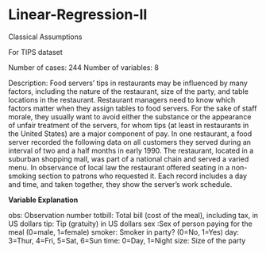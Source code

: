 # Linear-Regression-II
Classical Assumptions

For TIPS dataset 

Number of cases: 244
Number of variables: 8

Description: Food servers’ tips in restaurants may be influenced by many
factors, including the nature of the restaurant, size of the party, and table
locations in the restaurant. Restaurant managers need to know which factors
matter when they assign tables to food servers. For the sake of staff morale,
they usually want to avoid either the substance or the appearance of unfair
treatment of the servers, for whom tips (at least in restaurants in the United
States) are a major component of pay.
In one restaurant, a food server recorded the following data on all customers
they served during an interval of two and a half months in early 1990.
The restaurant, located in a suburban shopping mall, was part of a national
chain and served a varied menu. In observance of local law the restaurant
offered seating in a non-smoking section to patrons who requested it. Each
record includes a day and time, and taken together, they show the server’s
work schedule.

**Variable Explanation**

obs: Observation number
totbill: Total bill (cost of the meal), including tax, in US dollars
tip: Tip (gratuity) in US dollars
sex :Sex of person paying for the meal (0=male, 1=female)
smoker: Smoker in party? (0=No, 1=Yes)
day: 3=Thur, 4=Fri, 5=Sat, 6=Sun
time: 0=Day, 1=Night
size: Size of the party

